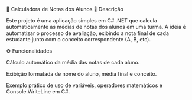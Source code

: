 📘 Calculadora de Notas dos Alunos
📖 Descrição

Este projeto é uma aplicação simples em C# .NET que calcula automaticamente as médias de notas dos alunos em uma turma.
A ideia é automatizar o processo de avaliação, exibindo a nota final de cada estudante junto com o conceito correspondente (A, B, etc).

⚙️ Funcionalidades

Cálculo automático da média das notas de cada aluno.

Exibição formatada de nome do aluno, média final e conceito.

Exemplo prático de uso de variáveis, operadores matemáticos e Console.WriteLine em C#.
